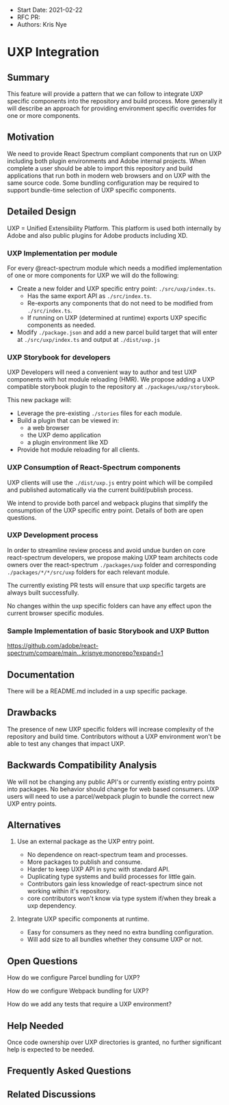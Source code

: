 <!-- Copyright 2020 Adobe. All rights reserved.
This file is licensed to you under the Apache License, Version 2.0 (the "License");
you may not use this file except in compliance with the License. You may obtain a copy
of the License at http://www.apache.org/licenses/LICENSE-2.0
Unless required by applicable law or agreed to in writing, software distributed under
the License is distributed on an "AS IS" BASIS, WITHOUT WARRANTIES OR REPRESENTATIONS
OF ANY KIND, either express or implied. See the License for the specific language
governing permissions and limitations under the License. -->

- Start Date: 2021-02-22
- RFC PR:
- Authors: Kris Nye

# UXP Integration

## Summary

This feature will provide a pattern that we can follow to integrate UXP specific components into the repository and build process. More generally it will describe an approach for providing environment specific overrides for one or more components.

## Motivation

We need to provide React Spectrum compliant components that run on UXP including both plugin environments and Adobe internal projects. When complete a user should be able to import this repository and build applications that run both in modern web browsers and on UXP with the same source code. Some bundling configuration may be required to support bundle-time selection of UXP specific components.

## Detailed Design

UXP = Unified Extensibility Platform. This platform is used both internally by Adobe and also public plugins for Adobe products including XD.

### UXP Implementation per module

For every @react-spectrum module which needs a modified implementation of one or more components for UXP we will do the following:

- Create a new folder and UXP specific entry point: `./src/uxp/index.ts`.
    - Has the same export API as `./src/index.ts`.
    - Re-exports any components that do not need to be modified from `./src/index.ts`.
    - If running on UXP (determined at runtime) exports UXP specific components as needed.
- Modify `./package.json` and add a new parcel build target that will enter at `./src/uxp/index.ts` and output at `./dist/uxp.js`

### UXP Storybook for developers

UXP Developers will need a convenient way to author and test UXP components with hot module reloading (HMR). We propose adding a UXP compatible storybook plugin to the repository at `./packages/uxp/storybook`.

This new package will:

- Leverage the pre-existing `./stories` files for each module.
- Build a plugin that can be viewed in:
    - a web browser
    - the UXP demo application
    - a plugin environment like XD
- Provide hot module reloading for all clients.

### UXP Consumption of React-Spectrum components

UXP clients will use the `./dist/uxp.js` entry point which will be compiled and published automatically via the current build/publish process.

We intend to provide both parcel and webpack plugins that simplify the consumption of the UXP specific entry point. Details of both are open questions.

### UXP Development process

In order to streamline review process and avoid undue burden on core react-spectrum developers, we propose making UXP team architects code owners over the react-spectrum `./packages/uxp` folder and corresponding `./packages/*/*/src/uxp` folders for each relevant module.

The currently existing PR tests will ensure that uxp specific targets are always built successfully.

No changes within the uxp specific folders can have any effect upon the current browser specific modules.

### Sample Implementation of basic Storybook and UXP Button

https://github.com/adobe/react-spectrum/compare/main...krisnye:monorepo?expand=1

## Documentation

There will be a README.md included in a uxp specific package.

## Drawbacks

The presence of new UXP specific folders will increase complexity of the repository and build time.
Contributors without a UXP environment won't be able to test any changes that impact UXP.

## Backwards Compatibility Analysis

We will not be changing any public API's or currently existing entry points into packages.
No behavior should change for web based consumers.
UXP users will need to use a parcel/webpack plugin to bundle the correct new UXP entry points.

## Alternatives

1. Use an external package as the UXP entry point.
    + No dependence on react-spectrum team and processes.
    - More packages to publish and consume.
    - Harder to keep UXP API in sync with standard API.
    - Duplicating type systems and build processes for little gain.
    - Contributors gain less knowledge of react-spectrum since not working within it's repository.
    - core contributors won't know via type system if/when they break a uxp dependency.

2. Integrate UXP specific components at runtime.
    + Easy for consumers as they need no extra bundling configuration.
    - Will add size to all bundles whether they consume UXP or not.

## Open Questions

How do we configure Parcel bundling for UXP?

How do we configure Webpack bundling for UXP?

How do we add any tests that require a UXP environment?

## Help Needed

Once code ownership over UXP directories is granted, no further significant help is expected to be needed.

## Frequently Asked Questions

## Related Discussions
